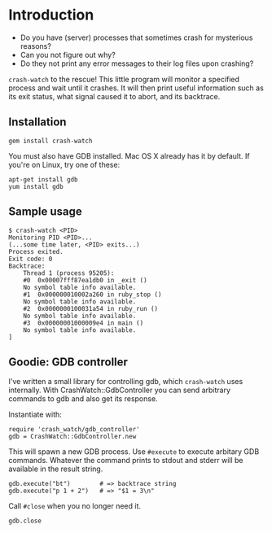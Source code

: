 # Introduction

* Do you have (server) processes that sometimes crash for mysterious reasons?
* Can you not figure out why?
* Do they not print any error messages to their log files upon crashing?

`crash-watch` to the rescue! This little program will monitor a specified process and wait until it crashes. It will then print useful information such as its exit status, what signal caused it to abort, and its backtrace.

## Installation

    gem install crash-watch

You must also have GDB installed. Mac OS X already has it by default. If you're on Linux, try one of these:

    apt-get install gdb
    yum install gdb

## Sample usage

    $ crash-watch <PID>
    Monitoring PID <PID>...
    (...some time later, <PID> exits...)
    Process exited.
    Exit code: 0
    Backtrace:
        Thread 1 (process 95205):
        #0  0x00007fff87ea1db0 in _exit ()
        No symbol table info available.
        #1  0x000000010002a260 in ruby_stop ()
        No symbol table info available.
        #2  0x0000000100031a54 in ruby_run ()
        No symbol table info available.
        #3  0x00000001000009e4 in main ()
        No symbol table info available.
    ]

## Goodie: GDB controller

I've written a small library for controlling gdb, which `crash-watch` uses internally. With CrashWatch::GdbController you can send arbitrary commands to gdb and also get its response.

Instantiate with:

    require 'crash_watch/gdb_controller'
    gdb = CrashWatch::GdbController.new

This will spawn a new GDB process. Use `#execute` to execute arbitary GDB commands. Whatever the command prints to stdout and stderr will be available in the result string.

    gdb.execute("bt")        # => backtrace string
    gdb.execute("p 1 + 2")   # => "$1 = 3\n"

Call `#close` when you no longer need it.

    gdb.close
